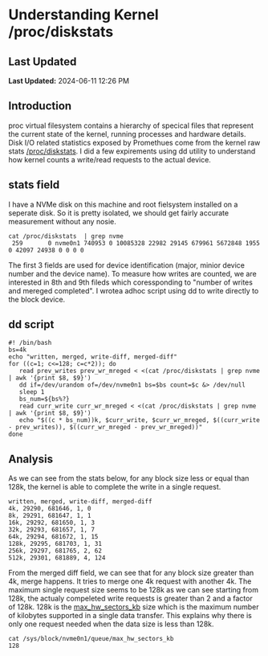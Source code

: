 Understanding Kernel /proc/diskstats 
===========================================================
## Last Updated
**Last Updated:** 2024-06-11 12:26 PM

## Introduction
proc virtual filesystem contains a hierarchy of specical files that represent the current state of the kernel, running processes and hardware details. Disk I/O related statistics exposed by Promethues come from the kernel raw stats [/proc/diskstats](https://www.kernel.org/doc/Documentation/admin-guide/iostats.rst). I did a few expirements using dd utility to understand how kernel counts a write/read requests to the actual device.
## stats field 
I have a NVMe disk on this machine and root fielsystem installed on a seperate disk. So it is pretty isolated, we should get fairly accurate measurement without any nosie.
```
cat /proc/diskstats  | grep nvme
 259       0 nvme0n1 740953 0 10085328 22982 29145 679961 5672848 1955 0 42097 24938 0 0 0 0
```
The first 3 fields are used for device identification (major, minior device number and the device name). To measure how writes are counted, we are interested in 8th and 9th fileds which coressponding to "number of writes and mereged completed". I wrotea adhoc script using dd to write directly to the block device.
## dd script
```
#! /bin/bash
bs=4k
echo "written, merged, write-diff, merged-diff"
for ((c=1; c<=128; c=c*2)); do
   read prev_writes prev_wr_mreged < <(cat /proc/diskstats | grep nvme | awk '{print $8, $9}')
   dd if=/dev/urandom of=/dev/nvme0n1 bs=$bs count=$c &> /dev/null
   sleep 1
   bs_num=${bs%?}
   read curr_write curr_wr_mreged < <(cat /proc/diskstats | grep nvme | awk '{print $8, $9}')
   echo "$((c * bs_num))k, $curr_write, $curr_wr_mreged, $((curr_write - prev_writes)), $((curr_wr_mreged - prev_wr_mreged))" 
done
```
## Analysis
As we can see from the stats below, for any block size less or equal than 128k, the kernel is able to complete the write in a single request.
```
written, merged, write-diff, merged-diff
4k, 29290, 681646, 1, 0
8k, 29291, 681647, 1, 1
16k, 29292, 681650, 1, 3
32k, 29293, 681657, 1, 7
64k, 29294, 681672, 1, 15
128k, 29295, 681703, 1, 31
256k, 29297, 681765, 2, 62
512k, 29301, 681889, 4, 124
```
From the merged diff field, we can see that for any block size greater than 4k, merge happens. It tries to merge one 4k request with another 4k. The maximum single request size seems to be 128k as we can see starting from 128k, the actualy compeleted write requests is greater than 2 and a factor of 128k. 128k is the [max_hw_sectors_kb](https://www.kernel.org/doc/Documentation/block/queue-sysfs.txt) size which is the maximum number of kilobytes supported in a single data transfer. This explains why there is only one request needed when the data size is less than 128k.

```
cat /sys/block/nvme0n1/queue/max_hw_sectors_kb
128
```
